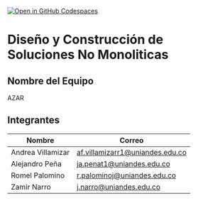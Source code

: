 
[![Open in GitHub Codespaces](https://github.com/codespaces/badge.svg)](https://github.com/codespaces/new?hide_repo_select=true&repo=MISO-projects/AlpesPartnersContextMap)

# Diseño y Construcción de Soluciones No Monoliticas

## Nombre del Equipo

AZAR

## Integrantes

| Nombre | Correo |
|--------|--------|
| Andrea Villamizar | af.villamizarr1@uniandes.edu.co |
| Alejandro Peña | ja.penat1@uniandes.edu.co |
| Romel Palomino | r.palominoj@uniandes.edu.co |
| Zamir Narro | j.narro@uniandes.edu.co |
